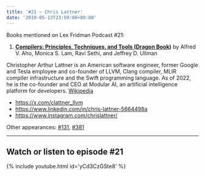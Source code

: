 ```yaml
---
title: '#21 – Chris Lattner'
date: '2019-05-13T23:59:00+00:00'
---
```


Books mentioned on Lex Fridman Podcast #21:

1. <b><a href="https://amzn.to/3OtzJrJ" target="_blank" rel="sponsored noopener noreferrer">Compilers: Principles, Techniques, and Tools (Dragon Book)</a></b> by Alfred V. Aho, Monica S. Lam, Ravi Sethi, and Jeffrey D. Ullman

<!--more-->

Christopher Arthur Lattner is an American software engineer, former Google and Tesla employee and co-founder of LLVM, Clang compiler, MLIR compiler infrastructure and the Swift programming language. As of 2022, he is the co-founder and CEO at Modular AI, an artificial intelligence platform for developers. <a href="https://en.wikipedia.org/wiki/Chris_Lattner" target="_blank">Wikipedia</a>

- <a href="https://x.com/clattner_llvm" target="_blank">https://x.com/clattner_llvm</a>
- <a href="https://www.linkedin.com/in/chris-lattner-5664498a" target="_blank">https://www.linkedin.com/in/chris-lattner-5664498a</a>
- <a href="https://www.instagram.com/chrislattner/" target="_blank">https://www.instagram.com/chrislattner/</a>

Other appearances: [\#131](/131-chris-lattner/), [\#381](/381-chris-lattner/)

- - - - - -

## Watch or listen to episode #21

{% include youtube.html id='yCd3CzGSte8' %}